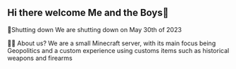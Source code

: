 ## Hi there welcome Me and the Boys👋
🤖Shutting down
We are shutting down on May 30th of 2023

🙋‍♀️ About us?
We are a small Minecraft server, with its main focus being Geopolitics and a custom experience using customs items such as historical weapons and firearms

